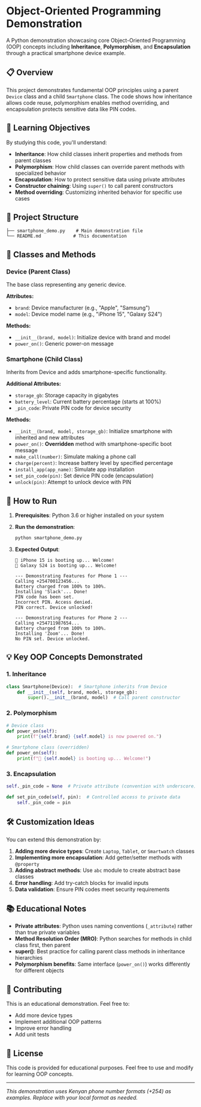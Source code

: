 # Object-Oriented Programming Demonstration

A Python demonstration showcasing core Object-Oriented Programming (OOP) concepts including **Inheritance**, **Polymorphism**, and **Encapsulation** through a practical smartphone device example.

## 📋 Overview

This project demonstrates fundamental OOP principles using a parent `Device` class and a child `Smartphone` class. The code shows how inheritance allows code reuse, polymorphism enables method overriding, and encapsulation protects sensitive data like PIN codes.

## 🎯 Learning Objectives

By studying this code, you'll understand:
- **Inheritance**: How child classes inherit properties and methods from parent classes
- **Polymorphism**: How child classes can override parent methods with specialized behavior
- **Encapsulation**: How to protect sensitive data using private attributes
- **Constructor chaining**: Using `super()` to call parent constructors
- **Method overriding**: Customizing inherited behavior for specific use cases

## 📁 Project Structure

```
├── smartphone_demo.py    # Main demonstration file
└── README.md            # This documentation
```

## 🔧 Classes and Methods

### Device (Parent Class)
The base class representing any generic device.

**Attributes:**
- `brand`: Device manufacturer (e.g., "Apple", "Samsung")
- `model`: Device model name (e.g., "iPhone 15", "Galaxy S24")

**Methods:**
- `__init__(brand, model)`: Initialize device with brand and model
- `power_on()`: Generic power-on message

### Smartphone (Child Class)
Inherits from Device and adds smartphone-specific functionality.

**Additional Attributes:**
- `storage_gb`: Storage capacity in gigabytes
- `battery_level`: Current battery percentage (starts at 100%)
- `_pin_code`: Private PIN code for device security

**Methods:**
- `__init__(brand, model, storage_gb)`: Initialize smartphone with inherited and new attributes
- `power_on()`: **Overridden** method with smartphone-specific boot message
- `make_call(number)`: Simulate making a phone call
- `charge(percent)`: Increase battery level by specified percentage
- `install_app(app_name)`: Simulate app installation
- `set_pin_code(pin)`: Set device PIN code (encapsulation)
- `unlock(pin)`: Attempt to unlock device with PIN

## 🚀 How to Run

1. **Prerequisites**: Python 3.6 or higher installed on your system

2. **Run the demonstration**:
   ```bash
   python smartphone_demo.py
   ```

3. **Expected Output**:
   ```
   📱 iPhone 15 is booting up... Welcome!
   📱 Galaxy S24 is booting up... Welcome!

   --- Demonstrating Features for Phone 1 ---
   Calling +254700123456...
   Battery charged from 100% to 100%.
   Installing 'Slack'... Done!
   PIN code has been set.
   Incorrect PIN. Access denied.
   PIN correct. Device unlocked!

   --- Demonstrating Features for Phone 2 ---
   Calling +254711987654...
   Battery charged from 100% to 100%.
   Installing 'Zoom'... Done!
   No PIN set. Device unlocked.
   ```

## 💡 Key OOP Concepts Demonstrated

### 1. Inheritance
```python
class Smartphone(Device):  # Smartphone inherits from Device
    def __init__(self, brand, model, storage_gb):
        super().__init__(brand, model)  # Call parent constructor
```

### 2. Polymorphism
```python
# Device class
def power_on(self):
    print(f"{self.brand} {self.model} is now powered on.")

# Smartphone class (overridden)
def power_on(self):
    print(f"📱 {self.model} is booting up... Welcome!")
```

### 3. Encapsulation
```python
self._pin_code = None  # Private attribute (convention with underscore)

def set_pin_code(self, pin):  # Controlled access to private data
    self._pin_code = pin
```

## 🛠️ Customization Ideas

You can extend this demonstration by:

1. **Adding more device types**: Create `Laptop`, `Tablet`, or `Smartwatch` classes
2. **Implementing more encapsulation**: Add getter/setter methods with `@property`
3. **Adding abstract methods**: Use `abc` module to create abstract base classes
4. **Error handling**: Add try-catch blocks for invalid inputs
5. **Data validation**: Ensure PIN codes meet security requirements

## 📚 Educational Notes

- **Private attributes**: Python uses naming conventions (`_attribute`) rather than true private variables
- **Method Resolution Order (MRO)**: Python searches for methods in child class first, then parent
- **super()**: Best practice for calling parent class methods in inheritance hierarchies
- **Polymorphism benefits**: Same interface (`power_on()`) works differently for different objects

## 🤝 Contributing

This is an educational demonstration. Feel free to:
- Add more device types
- Implement additional OOP patterns
- Improve error handling
- Add unit tests

## 📄 License

This code is provided for educational purposes. Feel free to use and modify for learning OOP concepts.

---

*This demonstration uses Kenyan phone number formats (+254) as examples. Replace with your local format as needed.*